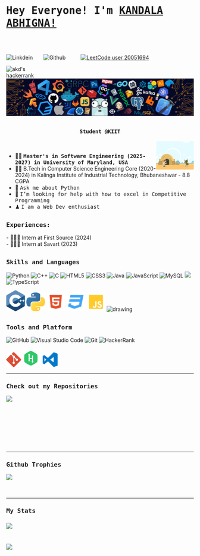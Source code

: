 # <samp>Hey Everyone! I'm [KANDALA ABHIGNA!](https://github.com/KandalaAbhigna)</samp>
<br><br>

<a href="https://www.linkedin.com/in/abhigna-kandala/">
  <img align="left" alt="Linkdein" width="100px" src="https://img.shields.io/badge/Linkedin-0A66C2?style=for-the-badge&logo=Linkedin&logoColor=white" />
</a>
<a href="https://github.com/KandalaAbhigna">
  <img align="left" alt="Github" width="100px" src="https://img.shields.io/badge/Github-181717?style=for-the-badge&logo=Github&logoColor=white" />
</a>

[![LeetCode user 20051694](https://img.shields.io/badge/dynamic/json?style=for-the-badge&labelColor=black&color=%23ffa116&label=Solved&query=solvedOverTotal&url=https%3A%2F%2Fleetcode-badge.vercel.app%2Fapi%2Fusers%2F20051694&logo=leetcode&logoColor=yellow)](https://leetcode.com/20051694/)

<a href="https://www.hackerrank.com/profile/h20051694">
  <img align="left" alt="akd's hackerrank" width="100px" src="https://img.shields.io/badge/HackerRank-2EC866?style=for-the-badge&logo=HackerRank&logoColor=black" />
</a>
<br><br>
<img src="https://github.com/KandalaAbhigna/KandalaAbhigna/blob/main/header_.png"/>

## <p align="center"><h4 align="center"><samp>Student @KIIT</samp></h4></p>

<div>
<img align="right" src="https://github.com/KandalaAbhigna/KandalaAbhigna/blob/main/terminal.gif" width="20%"/>
  <br>

- 👨‍🎓 <samp><b>Master's in Software Engineering (2025-2027) in University of Maryland, USA </b>
- 👨‍🎓 B.Tech in Computer Science Engineering Core (2020-2024) in Kalinga Institute of Industrial Technology, Bhubaneshwar - 8.8 CGPA
- 💬 <samp>Ask me about Python
- 🤔 <samp>I’m looking for help with how to excel in Competitive Programming
- ♟ <samp>I am a Web Dev enthusiast
</div>
  
##

<div>
<h3><b><samp>Experiences:</samp></b></h3>
- 👨🏻‍💻 Intern at First Source (2024)<br>
- 👨🏻‍💻 Intern at Savart (2023) <br>
</div>

##
<h3><b><samp>Skills and Languages</samp></b></h3>

![Python](https://img.shields.io/badge/Python-3776AB?style=flat-square&logo=Python&logoColor=white)
![C++](https://img.shields.io/badge/C++-00599C?style=flat-square&logo=c%2B%2B&logoColor=white)
![C](https://img.shields.io/badge/C-27338e?style=flat-square&logo=c&logoColor=white)
![HTML5](https://img.shields.io/badge/HTML5-E34F26?style=flat-square&logo=HTML5&logoColor=white)
![CSS3](https://img.shields.io/badge/CSS3-1572B6?style=flat-square&logo=CSS3&logoColor=white)
![Java](https://img.shields.io/badge/Java-013243?style=flat-square&logo=Java&logoColor=white)
![JavaScript](https://shields.io/badge/JavaScript-F7DF1E?logo=JavaScript&logoColor=000&style=flat-square)
![MySQL](https://img.shields.io/badge/MySQL-4479A1?style=flat-square&logo=MySQL&logoColor=white)
<img src="https://img.shields.io/badge/-ReactJs-61DAFB?logo=react&logoColor=white&style=for-the-badge" height=20px/>
![TypeScript](https://shields.io/badge/TypeScript-3178C6?logo=TypeScript&logoColor=FFF&style=flat-square)

<span>
<img src="https://github.com/KandalaAbhigna/KandalaAbhigna/blob/main/imgs/c.svg" alt="drawing" width="50"/>
<img src="https://github.com/KandalaAbhigna/KandalaAbhigna/blob/main/imgs/python-5.svg" alt="drawing" width="50"/>
<img src="https://github.com/KandalaAbhigna/KandalaAbhigna/blob/main/imgs/html.svg" alt="drawing" width="50"/>
<img src="https://github.com/KandalaAbhigna/KandalaAbhigna/blob/main/imgs/css.svg" alt="drawing" width="50"/>
<img src="https://github.com/KandalaAbhigna/KandalaAbhigna/blob/main/imgs/javascript.svg" alt="drawing" width="50"/>
 <img src="https://github.com/amandewatnitrr/amandewatnitrr/blob/main/imgs/mysql-6.svg" alt="drawing" width="50"/>
 </span>
    
##
<h3><b><samp>Tools and Platform</samp></b></h3>

![GitHub](https://img.shields.io/badge/GitHub-181717?style=flat-square&logo=github)
![Visual Studio Code](https://img.shields.io/badge/Visual_Studio_Code-007ACC?style=flat-square&logo=Visual-Studio-Code&logoColor=white)
![Git](https://img.shields.io/badge/Git-F05032?style=flat-square&logo=Git&logoColor=white)
![HackerRank](https://img.shields.io/badge/HackerRank-107C10?style=flat-square&logo=HackerRank&logoColor=black)

  
<span>
<img src="https://github.com/KandalaAbhigna/KandalaAbhigna/blob/main/imgs/git-icon.svg" alt="drawing" width="40"/>
<img src="https://github.com/KandalaAbhigna/KandalaAbhigna/blob/main/imgs/hackerrank.svg" alt="drawing" width="50"/>
<img src="https://github.com/KandalaAbhigna/KandalaAbhigna/blob/main/imgs/visual-studio-code.svg" alt="drawing" width="40"/>
</span>
<hr> 
  
<h3><b><samp>Check out my Repositories</samp></b></h3>

<span>
<a href="https://github.com/KandalaAbhigna/digital-time-capsule">
  <img align="left" src="https://github-readme-stats.vercel.app/api/pin/?username=KandalaAbhigna&repo=digital-time-capsule" />
</a>

</span>
<br><br>
<br><br>
<br><br>
<br><br>

<hr>

<h3><b><samp>Github Trophies</samp></b></h3>
 <p align="left">
 <a href="https://github.com/ryo-ma/github-profile-trophy">
   <img width=800 src="https://github-profile-trophy.vercel.app/?username=KandalaAbhigna&column=8&theme=onedark&no-frame=true&no-bg=true"/>
 </a>
 </p>

 <br>

 <hr>
<h3><b><samp>My Stats</samp></b></h3>

<div>
  <img align='middle' src="https://github-readme-stats.vercel.app/api?username=KandalaAbhigna&theme=vue-dark&show_icons=true&hide_border=true&count_private=true" width=50%/>
  <br><br><br>
  <img align='middle' src="https://github-readme-streak-stats.herokuapp.com/?user=KandalaAbhigna&theme=vue-dark&hide_border=true" width=50%/>
</div>
